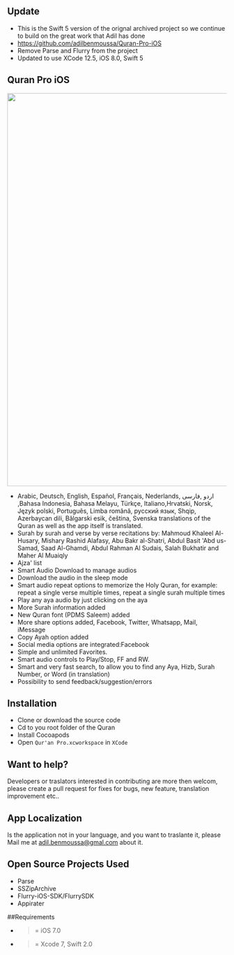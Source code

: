 ## Update
- This is the Swift 5 version of the orignal archived project so we continue to build on the great work that Adil has done
- https://github.com/adilbenmoussa/Quran-Pro-iOS
- Remove Parse and Flurry from the project
- Updated to use XCode 12.5, iOS 8.0, Swift 5

## Quran Pro iOS
  <img src="https://github.com/adilbenmoussa/Quran-Pro-iOS/blob/master/quran.png" width="900">
   
- Arabic, Deutsch, English, Español, Français, Nederlands, اردو ,فارسی ,Bahasa Indonesia, Bahasa Melayu, Türkçe, Italiano,Hrvatski, Norsk, Język polski, Português, Limba română, русский язык, Shqip, Azerbaycan dili, Bălgarski esik, čeština, Svenska translations of the Quran as well as the app itself is translated. 
- Surah by surah and verse by verse recitations by: Mahmoud Khaleel Al-Husary, Mishary Rashid Alafasy, Abu Bakr al-Shatri, Abdul Basit 'Abd us-Samad, Saad Al-Ghamdi, Abdul Rahman Al Sudais, Salah Bukhatir and Maher Al Muaiqly
- Ajza' list
- Smart Audio Download to manage audios 
- Download the audio in the sleep mode 
- Smart audio repeat options to memorize the Holy Quran, for example: repeat a single verse multiple times, repeat a single surah multiple times 
- Play any aya audio by just clicking on the aya 
- More Surah information added
- New Quran font (PDMS Saleem) added
- More share options added, Facebook, Twitter, Whatsapp, Mail, iMessage
- Copy Ayah option added
- Social media options are integrated:Facebook
- Simple and unlimited Favorites. 
- Smart audio controls to Play/Stop, FF and RW. 
- Smart and very fast search, to allow you to find any Aya, Hizb, Surah Number, or Word (in translation)
- Possibility to send feedback/suggestion/errors 

## Installation
- Clone or download the source code
- Cd to you root folder of the Quran
- Install Cocoapods
- Open `Qur'an Pro.xcworkspace` in `XCode`

## Want to help? 
Developers or traslators interested in contributing are more then welcom, please create a pull request for fixes for bugs, new feature, translation improvement etc..

## App Localization
Is the application not in your language, and you want to traslante it, please Mail me at [adil.benmoussa@gmal.com](adil.benmoussa@gmal.com) about it.

## Open Source Projects Used
- Parse
- SSZipArchive
- Flurry-iOS-SDK/FlurrySDK
- Appirater

##Requirements
-  >= iOS 7.0
-  >= Xcode 7, Swift 2.0






